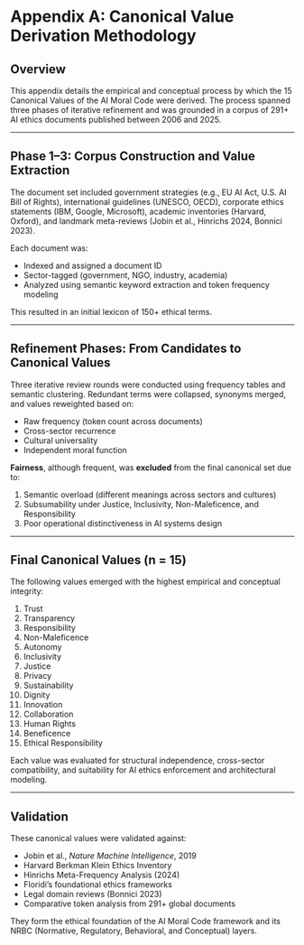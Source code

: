 
# Appendix A: Canonical Value Derivation Methodology

## Overview

This appendix details the empirical and conceptual process by which the 15 Canonical Values of the AI Moral Code were derived. The process spanned three phases of iterative refinement and was grounded in a corpus of 291+ AI ethics documents published between 2006 and 2025.

---

## Phase 1–3: Corpus Construction and Value Extraction

The document set included government strategies (e.g., EU AI Act, U.S. AI Bill of Rights), international guidelines (UNESCO, OECD), corporate ethics statements (IBM, Google, Microsoft), academic inventories (Harvard, Oxford), and landmark meta-reviews (Jobin et al., Hinrichs 2024, Bonnici 2023).

Each document was:

- Indexed and assigned a document ID
- Sector-tagged (government, NGO, industry, academia)
- Analyzed using semantic keyword extraction and token frequency modeling

This resulted in an initial lexicon of 150+ ethical terms.

---

## Refinement Phases: From Candidates to Canonical Values

Three iterative review rounds were conducted using frequency tables and semantic clustering. Redundant terms were collapsed, synonyms merged, and values reweighted based on:

- Raw frequency (token count across documents)
- Cross-sector recurrence
- Cultural universality
- Independent moral function

**Fairness**, although frequent, was **excluded** from the final canonical set due to:

1. Semantic overload (different meanings across sectors and cultures)
2. Subsumability under Justice, Inclusivity, Non-Maleficence, and Responsibility
3. Poor operational distinctiveness in AI systems design

---

## Final Canonical Values (n = 15)

The following values emerged with the highest empirical and conceptual integrity:

1. Trust  
2. Transparency  
3. Responsibility  
4. Non-Maleficence  
5. Autonomy  
6. Inclusivity  
7. Justice  
8. Privacy  
9. Sustainability  
10. Dignity  
11. Innovation  
12. Collaboration  
13. Human Rights  
14. Beneficence  
15. Ethical Responsibility

Each value was evaluated for structural independence, cross-sector compatibility, and suitability for AI ethics enforcement and architectural modeling.

---

## Validation

These canonical values were validated against:

- Jobin et al., *Nature Machine Intelligence*, 2019
- Harvard Berkman Klein Ethics Inventory
- Hinrichs Meta-Frequency Analysis (2024)
- Floridi’s foundational ethics frameworks
- Legal domain reviews (Bonnici 2023)
- Comparative token analysis from 291+ global documents

They form the ethical foundation of the AI Moral Code framework and its NRBC (Normative, Regulatory, Behavioral, and Conceptual) layers.

